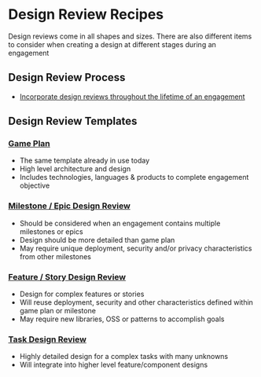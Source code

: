 # Design Review Recipes

Design reviews come in all shapes and sizes. There are also different items to consider when creating a design at different stages during an engagement

## Design Review Process

- [Incorporate design reviews throughout the lifetime of an engagement](./engagement-process.md)

## Design Review Templates

### [Game Plan](./high-level-design-recipe.md)

- The same template already in use today
- High level architecture and design
- Includes technologies, languages & products to complete engagement objective

### [Milestone / Epic Design Review](./milestone-epic-design-review-recipe.md)

- Should be considered when an engagement contains multiple milestones or epics
- Design should be more detailed than game plan
- May require unique deployment, security and/or privacy characteristics from other milestones

### [Feature / Story Design Review](./templates/feature-story-design-review.md)

- Design for complex features or stories
- Will reuse deployment, security and other characteristics defined within game plan or milestone
- May require new libraries, OSS or patterns to accomplish goals

### [Task Design Review](./templates/template-task-design-review.md)

- Highly detailed design for a complex tasks with many unknowns
- Will integrate into higher level feature/component designs
